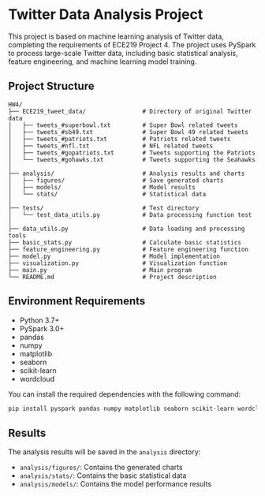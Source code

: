 # Twitter Data Analysis Project

This project is based on machine learning analysis of Twitter data, completing the requirements of ECE219 Project 4. The project uses PySpark to process large-scale Twitter data, including basic statistical analysis, feature engineering, and machine learning model training.

## Project Structure

```
HW4/
├── ECE219_tweet_data/                # Directory of original Twitter data
│   ├── tweets_#superbowl.txt         # Super Bowl related tweets
│   ├── tweets_#sb49.txt              # Super Bowl 49 related tweets
│   ├── tweets_#patriots.txt          # Patriots related tweets
│   ├── tweets_#nfl.txt               # NFL related tweets
│   ├── tweets_#gopatriots.txt        # Tweets supporting the Patriots
│   └── tweets_#gohawks.txt           # Tweets supporting the Seahawks
│
├── analysis/                         # Analysis results and charts
│   ├── figures/                      # Save generated charts
│   ├── models/                       # Model results
│   └── stats/                        # Statistical data
│
├── tests/                            # Test directory
│   └── test_data_utils.py            # Data processing function test
│
├── data_utils.py                     # Data loading and processing tools
├── basic_stats.py                    # Calculate basic statistics
├── feature_engineering.py            # Feature engineering function
├── model.py                          # Model implementation
├── visualization.py                  # Visualization function
├── main.py                           # Main program
└── README.md                         # Project description
```

## Environment Requirements

- Python 3.7+
- PySpark 3.0+
- pandas
- numpy
- matplotlib
- seaborn
- scikit-learn
- wordcloud

You can install the required dependencies with the following command:

```bash
pip install pyspark pandas numpy matplotlib seaborn scikit-learn wordcloud pytz
```

## Results

The analysis results will be saved in the `analysis` directory:
- `analysis/figures/`: Contains the generated charts
- `analysis/stats/`: Contains the basic statistical data
- `analysis/models/`: Contains the model performance results